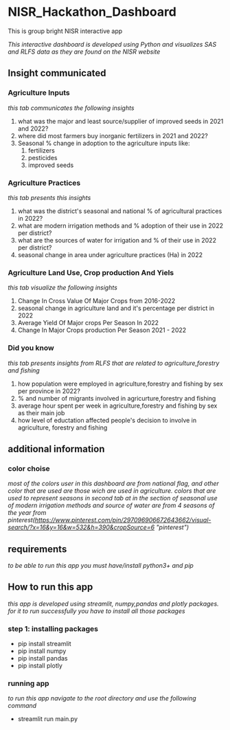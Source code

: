 # NISR_Hackathon_Dashboard
This is group bright NISR interactive app


_This interactive dashboard is developed using Python and visualizes SAS and RLFS data as they are found on the NISR website_ 
## Insight communicated

### Agriculture Inputs
_this tab communicates the following insights_
1. what was the major and least source/supplier of improved seeds in 2021 and 2022?
2. where did most farmers buy inorganic fertilizers in 2021 and 2022?
3. Seasonal % change in adoption to the agriculture inputs like:
   1. fertilizers
   2. pesticides
   3. improved seeds

### Agriculture Practices
_this tab presents this insights_
1. what was the district's seasonal and national % of agricultural practices in 2022?
2. what are modern irrigation methods and % adoption of their use in 2022 per district?
3. what are the sources of water for irrigation and % of their use in 2022 per district?
4. seasonal change in area under agriculture practices (Ha) in 2022
   
### Agriculture Land Use, Crop production And Yiels
_this tab visualize the following insights_
1. Change In Cross Value Of Major Crops from 2016-2022
2. seasonal change in agriculture land and it's percentage per district in 2022
3. Average Yield Of Major crops Per Season In 2022
4. Change In Major Crops production Per Season 2021 - 2022

### Did you know
_this tab presents insights from RLFS that are related to agriculture,forestry and fishing_
1. how population were employed in agriculture,forestry and fishing by sex per province in 2022?
2. % and number of migrants involved in agricurture,forestry and fishing
3. average hour spent per week in agriculture,forestry and fishing by sex as their main job
4. how level of eductation affected people's decision to involve in agriculture, forestry and fishing 
## additional information
### color choise
_most of the colors user in this dashboard are from national flag, and other color that are used are those wich are used in agriculture. colors that are used to represent seasons in second tab at in the section of seasonal use of modern irrigation methods and source of water are from 4 seasons of the year from pinterest(https://www.pinterest.com/pin/297096906672643662/visual-search/?x=16&y=16&w=532&h=390&cropSource=6 "pinterest")_
## requirements
_to be able to run this app you must have/install python3+ and pip_

## How to run this app
_this app is developed using streamlit, numpy,pandas and plotly packages. for it to run successfully you have to install all those packages_
### step 1: installing packages
   * pip install streamlit
   * pip install numpy
   * pip install pandas
   * pip install plotly
### running app
   _to run this app navigate to the root directory and use the following command_
   * streamlit run main.py 


